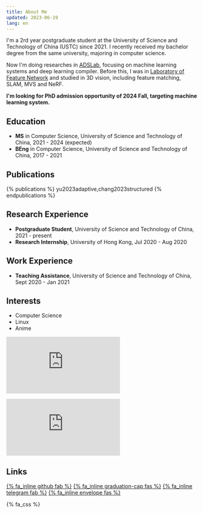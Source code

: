 ```yaml
---
title: About Me
updated: 2023-06-19
lang: en
---
```


I'm a 2rd year postgraduate student at the University of Science and Technology of China (USTC) since 2021. I recently received my bachelor degree from the same university, majoring in computer science.

Now I'm doing researches in [ADSLab](https://adsl.ustc.edu.cn), focusing on machine learning systems and deep learning compiler. Before this, I was in [Laboratory of Feature Network](https://lfn.ustc.edu.cn) and studied in 3D vision, including feature matching, SLAM, MVS and NeRF.

**I'm looking for PhD admission opportunity of 2024 Fall, targeting machine learning system.**

## Education

- **MS** in Computer Science, University of Science and Technology of China, 2021 - 2024 (expected)
- **BEng** in Computer Science, University of Science and Technology of China, 2017 - 2021

## Publications

{% publications %}
yu2023adaptive,chang2023structured
{% endpublications %}

## Research Experience

- **Postgraduate Student**, University of Science and Technology of China, 2021 - present
- **Research Internship**, University of Hong Kong, Jul 2020 - Aug 2020

## Work Experience

- **Teaching Assistance**, University of Science and Technology of China, Sept 2020 - Jan 2021

## Interests

- Computer Science
- Linux
- Anime

![](https://rzi.xeonse.com/mybar.php?userid=150.png)

![](https://byr.pt/mybar_new.php?userid=371896)

## Links

[{% fa_inline github fab %}](https://github.com/monsoon235) [{% fa_inline graduation-cap fas %}](https://scholar.google.com/citations?user=FaKLpb8AAAAJ) [{% fa_inline telegram fab %}](https://t.me/monsoon235) [{% fa_inline envelope fas %}](mailto:yjh1021317464@gmail.com)

{% fa_css %}
